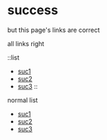# success

but this page's links are correct

all links right

::list

- [suc1](./dir/1#funny)
- [suc2](./dir/2)
- [suc3](./dir/3)
::

normal list

- [suc1](./dir/1#funny)
- [suc2](./dir/2)
- [suc3](./dir/3)
